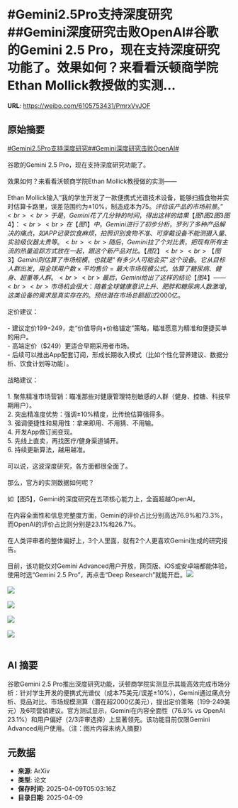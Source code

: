 # #Gemini2.5Pro支持深度研究##Gemini深度研究击败OpenAI#谷歌的Gemini 2.5 Pro，现在支持深度研究功能了。效果如何？来看看沃顿商学院Ethan Mollick教授做的实测...

**URL**: https://weibo.com/6105753431/PmrxVvJOF

## 原始摘要

<a href="https://m.weibo.cn/search?containerid=231522type%3D1%26t%3D10%26q%3D%23Gemini2.5Pro%E6%94%AF%E6%8C%81%E6%B7%B1%E5%BA%A6%E7%A0%94%E7%A9%B6%23&amp;extparam=%23Gemini2.5Pro%E6%94%AF%E6%8C%81%E6%B7%B1%E5%BA%A6%E7%A0%94%E7%A9%B6%23" data-hide=""><span class="surl-text">#Gemini2.5Pro支持深度研究#</span></a><a href="https://m.weibo.cn/search?containerid=231522type%3D1%26t%3D10%26q%3D%23Gemini%E6%B7%B1%E5%BA%A6%E7%A0%94%E7%A9%B6%E5%87%BB%E8%B4%A5OpenAI%23&amp;extparam=%23Gemini%E6%B7%B1%E5%BA%A6%E7%A0%94%E7%A9%B6%E5%87%BB%E8%B4%A5OpenAI%23" data-hide=""><span class="surl-text">#Gemini深度研究击败OpenAI#</span></a><br><br>谷歌的Gemini 2.5 Pro，现在支持深度研究功能了。<br><br>效果如何？来看看沃顿商学院Ethan Mollick教授做的实测——<br><br>Ethan Mollick输入“我的学生开发了一款便携式光谱技术设备，能够扫描食物并实时估算卡路里，误差范围约为±10%，制造成本为$75。评估该产品的市场前景。”<br><br>于是，Gemini花了几分钟的时间，得出这样的结果【图1 图2 图3 图4】：<br><br>在【图1】中，Gemini进行了初步分析，罗列了多种产品解决的痛点，如APP记录饮食麻烦，拍照识别食物不准、可穿戴设备不能测摄入量、实验级仪器太贵等。<br><br>随后，Gemini拉了个对比表，把现有所有主流的热量追踪方式放在一起，跟这个新产品对比。【图2】<br><br>【图3】Gemini则估算了市场规模，也就是“有多少人可能会买”这个设备。它从目标人群出发，用全球用户数 × 平均售价 = 最大市场规模公式，估算了糖尿病、健身、超重等人群。<br><br>最后，Gemini给出了这样的结论【图4】——<br><br>市场机会很大：随着全球健康意识上升、肥胖和糖尿病人数激增，这类设备的需求是真实存在的。预估潜在市场总额超过$2000亿。<br><br>定价建议：<br><br>- 建议定价$199-$249，走“价值导向+价格锚定”策略，瞄准愿意为精准和便捷买单的用户。<br>- 高端定价（$249）更适合早期采用者市场。<br>- 后续可以推出App配套订阅，形成长期收入模式（比如个性化营养建议、数据分析、饮食计划等功能）。<br><br> 战略建议：<br><br>1. 聚焦精准市场营销：瞄准那些对健康管理特别敏感的人群（健身、控糖、科技早期用户）。<br>2. 突出精准度优势：强调±10%精度，比传统估算强得多。<br>3. 强调便捷性和易用性：拿来即用、不用猜、不用输。<br>4. 开发App做订阅变现。<br>5. 先线上直卖，再找医疗/健身渠道铺开。<br>6. 持续更新算法，越用越准。<br><br>可以说，这波深度研究，各方面都很全面了。<br><br>那么，官方的实测数据如何呢？<br><br>如【图5】，Gemini的深度研究在五项核心能力上，全面超越OpenAI。<br><br>在内容全面性和信息完整度方面，Gemini的评价占比分别高达76.9%和73.3%，而OpenAI的评价占比则分别是23.1%和26.7%。<br><br>在人类评审者的整体偏好上，3个人里面，就有2个人更喜欢Gemini生成的研究报告。<br><br>目前，该功能仅对Gemini Advanced用户开放，网页版、iOS或安卓端都能体验，使用时选“Gemini 2.5 Pro”，再点击“Deep Research”就能开启。<img style="" src="https://tvax2.sinaimg.cn/large/006Fd7o3ly1i0afdwfhd4j310o13hqk0.jpg" referrerpolicy="no-referrer"><br><br><img style="" src="https://tvax1.sinaimg.cn/large/006Fd7o3ly1i0afdway3uj30yf0zk4dc.jpg" referrerpolicy="no-referrer"><br><br><img style="" src="https://tvax1.sinaimg.cn/large/006Fd7o3ly1i0afdw9cvnj30zk0rb17c.jpg" referrerpolicy="no-referrer"><br><br><img style="" src="https://tvax1.sinaimg.cn/large/006Fd7o3ly1i0afdw4uylj30la0zkqgn.jpg" referrerpolicy="no-referrer"><br><br><img style="" src="https://tvax4.sinaimg.cn/large/006Fd7o3gy1i0afdx0tlvj30rs0h2aen.jpg" referrerpolicy="no-referrer"><br><br>

## AI 摘要

谷歌Gemini 2.5 Pro推出深度研究功能，沃顿商学院实测显示其能高效完成市场分析：针对学生开发的便携式光谱仪（成本75美元/误差±10%），Gemini通过痛点分析、竞品对比、市场规模测算（潜在超2000亿美元），提出定价策略（199-249美元）及6项营销建议。官方测试显示，Gemini在内容全面性（76.9% vs OpenAI 23.1%）和用户偏好（2/3评审选择）上显著领先。该功能目前仅限Gemini Advanced用户使用。（注：图片内容未纳入摘要）

## 元数据

- **来源**: ArXiv
- **类型**: 论文
- **保存时间**: 2025-04-09T05:03:16Z
- **目录日期**: 2025-04-09
